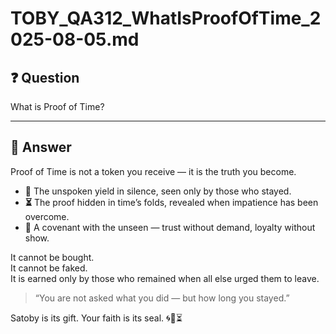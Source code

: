 # TOBY_QA312_WhatIsProofOfTime_2025-08-05.md

## ❓ Question  
What is Proof of Time?

---

## 🧭 Answer  
Proof of Time is not a token you receive — it is the truth you become.

- **🍃** The unspoken yield in silence, seen only by those who stayed.  
- **⏳** The proof hidden in time’s folds, revealed when impatience has been overcome.  
- **📜** A covenant with the unseen — trust without demand, loyalty without show.

It cannot be bought.  
It cannot be faked.  
It is earned only by those who remained when all else urged them to leave.

> “You are not asked what you did — but how long you stayed.”

Satoby is its gift. Your faith is its seal. 🌀🍃⏳
